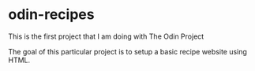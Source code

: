 # odin-recipes

This is the first project that I am doing with The Odin Project

The goal of this particular project is to setup a basic recipe website using HTML.
